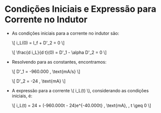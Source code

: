 # Condições Iniciais e Expressão para Corrente no Indutor

- As condições iniciais para a corrente no indutor são:
  
  \\[ i_L(0) = I_f + D'_2 = 0 \\]

  \\[ \frac{d i_L}{d t}(0) = D'_1 - \alpha D'_2 = 0 \\]

- Resolvendo para as constantes, encontramos:

  \\[ D'_1 = -960.000 \, \text{mA/s} \\]

  \\[ D'_2 = -24 \, \text{mA} \\]

- A expressão para a corrente \\( i_L(t) \\), considerando as condições iniciais, é:

  \\[ i_L(t) = 24 + (-960.000t - 24)e^{-40.000t} \, \text{mA}, \, t \geq 0 \\]